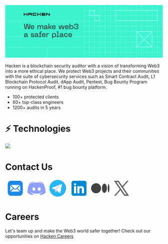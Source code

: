 [![Title Header](public/images/header.svg)](https://hacken.io/)

Hacken is a blockchain security auditor with a vision of transforming Web3 into a more ethical place.
We protect Web3 projects and their communities with the suite of cybersecurity services such as Smart Contract Audit, L1 Blockchain Protocol Audit, dApp Audit, Pentest, Bug Bounty Program running on HackenProof, #1 bug bounty platform.

- 100+ protected clients
- 60+ top-class engineers
- 1200+ audits in 5 years

# :zap: Technologies

<p>
    <img src="https://skillicons.dev/icons?i=rust,solidity,java,python,go,cs,cpp" />
</p>
<!---
<p align="center">
  <a href="https://skillicons.dev">
    <img src="https://skillicons.dev/icons?i=rust,solidity,java,python,go,cs,cpp" />
  </a>
</p>
![C#](https://img.shields.io/badge/c%23-%23239120.svg?style=for-the-badge&logo=c-sharp&logoColor=white)
![C++](https://img.shields.io/badge/c++-%2300599C.svg?style=for-the-badge&logo=c%2B%2B&logoColor=white)
![Go](https://img.shields.io/badge/go-%2300ADD8.svg?style=for-the-badge&logo=go&logoColor=white)
![Java](https://img.shields.io/badge/java-%23ED8B00.svg?style=for-the-badge&logo=openjdk&logoColor=white)
![Python](https://img.shields.io/badge/python-3670A0?style=for-the-badge&logo=python&logoColor=ffdd54)
![Rust](https://img.shields.io/badge/rust-%23000000.svg?style=for-the-badge&logo=rust&logoColor=white)
![Solidity](https://img.shields.io/badge/Solidity-%23363636.svg?style=for-the-badge&logo=solidity&logoColor=white)
-->

# Contact Us

[![Mail](public/images/social/mail.svg)](https://discord.com/invite/R2rP5sr5kX)
[![Discord](public/images/social/discord.svg)](https://discord.com/invite/R2rP5sr5kX)
[![Telegram](public/images/social/telegram.svg)](https://t.me/hackenai)
[![Linkedin](public/images/social/linkedin.svg)](https://www.linkedin.com/company/hacken/)
[![Medium](public/images/social/medium.svg)](URL_DEL_ENLACE_DE_MEDIUM)
[![X](public/images/social/x.svg)](https://twitter.com/hackenclub)

# Careers

Let's team up and make the Web3 world safer together! Check out our opportunities on [Hacken Careers](https://hacken.peopleforce.io/careers)


<!---
<img src="https://myreadme.vercel.app/api/embed/hknio?panels=userstatistics,toprepositories,toplanguages,commitgraph" alt="reimaginedreadme" />
-->
